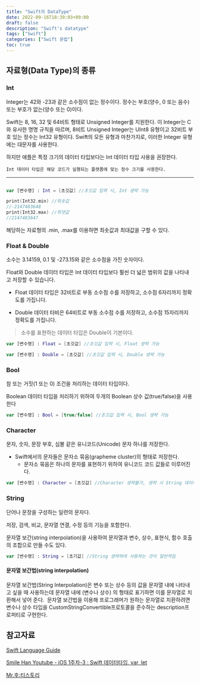 ```yaml
---
title: "Swift의 DataType"
date: 2022-09-16T18:39:03+09:00
draft: false
description: "Swift's datatype"
tags: ["Swift"]
categories: ["Swift 문법"]
toc: true
---
```


## 자료형(Data Type)의 종류

### Int
Integer는 42와 -23과 같은 소수점이 없는 정수이다. 정수는 부호(양수, 0 또는 음수) 또는 부호가 없는(양수 또는 0)이다.

Swift는 8, 16, 32 및 64비트 형태로 Unsigned Integer를 지원한다. 이 Integer는 C와 유사한 명명 규칙을 따르며, 8비트 Unsigned Integer는 UInt8 유형이고 32비트 부호 있는 정수는 Int32 유형이다. Swift의 모든 유형과 마찬가지로, 이러한 Integer 유형에는 대문자를 사용한다.

하지만 애플은 특정 크기의 데이터 타입보다는 Int 데이터 타입 사용을 권장한다.

    Int 데이터 타입은 해당 코드가 실행되는 플랫폼에 맞는 정수 크기를 사용한다.

***

```swift

var [변수명] : Int = [초깃값] //초깃값 입력 시, Int 생략 가능

print(Int32.min) //최솟값
//-2147483648
print(Int32.max) //최댓값
//2147483647
```

해당하는 자료형의 .min, .max를 이용하면 최솟값과 최대값을 구할 수 있다.

### Float & Double

소수는 3.14159, 0.1 및 -273.15와 같은 소수점을 가진 숫자이다.

Float와 Double 데이터 타입은 Int 데이터 타입보다 훨씬 더 넓은 범위의 값을 나타내고 저장할 수 있습니다.

* Float 데이터 타입은 32비트로 부동 소수점 수를 저장하고, 소수점 6자리까지 정확도를 가집니다.

* Double 데이터 타비은 64비트로 부동 소수점 수를 저장하고, 소수점 15자리까지 정확도를 가집니다. 

> 소수를 표현하는 데이터 타입은 Double이 기본이다.

```swift
var [변수명] : Float = [초깃값] //초깃값 입력 시, Float 생략 가능 

var [변수명] : Double = [초깃값] //초깃값 입력 시, Double 생략 가능
```

### Bool

참 또는 거짓(1 또는 0) 조건을 처리하는 데이터 타입이다.

Boolean 데이터 타입을 처리하기 위하여 두개의 Boolean 상수 값(true/false)을 사용한다

```swift
var [변수명] : Bool = [true/false] //초깃값 입력 시, Bool 생략 가능
```

### Character

문자, 숫자, 문장 부호, 심볼 같은 유니코드(Unicode) 문자 하나를 저장한다.
* Swift에서의 문자들은 문자소 묶음(grapheme cluster)의 형태로 저장한다.
    * 문자소 묶음은 하나의 문자를 표현하기 위하여 유니코드 코드 값들로 이루어진다.

```swift
var [변수명] : Character = [초깃값] //Character 생략불가, 생략 시 String 데이터 타입이 된다.
```

### String

단어나 문장을 구성하는 일련의 문자다.

저장, 검색, 비교, 문자열 연결, 수정 등의 기능을 포함한다.

문자열 보간(string interpolation)을 사용하여 문자열과 변수, 상수, 표현식, 함수 호출의 조합으로 만들 수도 있다.

```swift
var [변수명] : String = [초기값] //String 생략하여 사용하는 것이 일반적임
```

#### 문자열 보간법(string interpolation)
문자열 보간법(String Interpolation)은 변수 또는 상수 등의 값을 문자열 내에 나타내고 싶을 때 사용하는데 문자열 내에 \(변수나 상수) 의 형태로 표기하면 이를 문자열로 치환해서 넣어 준다. 
문자열 보간법을 이용해 프로그래머가 원하는 문자열로 치환하려면 변수나 상수 타입을 CustomStringConvertible프로토콜을 준수하는 description프로퍼티로 구현한다.

## 참고자료
[Swift Language Guide](https://docs.swift.org/swift-book/LanguageGuide/BasicOperators.html)

[Smile Han Youtube - iOS 1주차-3 : Swift 데이터타입, var, let](https://www.youtube.com/watch?v=ct_pOhzeE-U&list=PLJqaIeuL7nuEEROQDRcy4XxC9gU6SYYXb&index=4)

[Mr.후:티스토리](https://effectivecode.tistory.com/970)